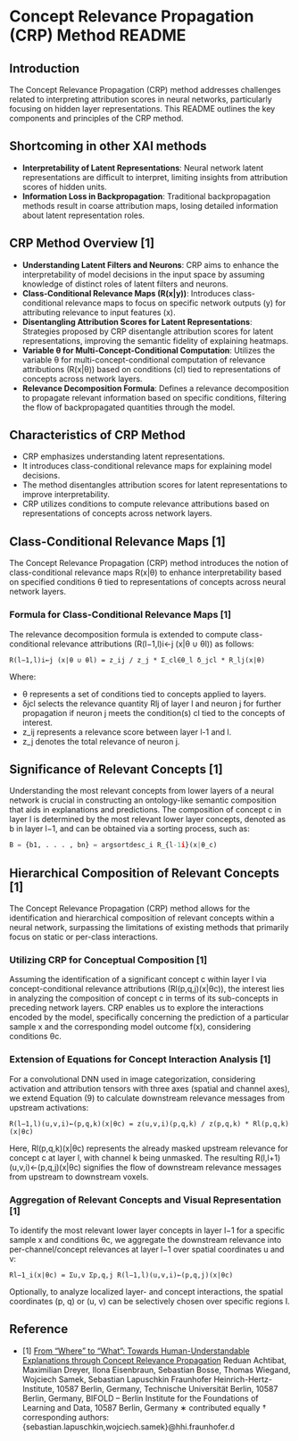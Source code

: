 # Concept Relevance Propagation (CRP) Method README

## Introduction
The Concept Relevance Propagation (CRP) method addresses challenges related to interpreting attribution scores in neural networks, particularly focusing on hidden layer representations. This README outlines the key components and principles of the CRP method.

## Shortcoming in other XAI methods
- **Interpretability of Latent Representations**: Neural network latent representations are difficult to interpret, limiting insights from attribution scores of hidden units.
- **Information Loss in Backpropagation**: Traditional backpropagation methods result in coarse attribution maps, losing detailed information about latent representation roles.

## CRP Method Overview [1]
- **Understanding Latent Filters and Neurons**: CRP aims to enhance the interpretability of model decisions in the input space by assuming knowledge of distinct roles of latent filters and neurons.
- **Class-Conditional Relevance Maps (R(x|y))**: Introduces class-conditional relevance maps to focus on specific network outputs (y) for attributing relevance to input features (x).
- **Disentangling Attribution Scores for Latent Representations**: Strategies proposed by CRP disentangle attribution scores for latent representations, improving the semantic fidelity of explaining heatmaps.
- **Variable θ for Multi-Concept-Conditional Computation**: Utilizes the variable θ for multi-concept-conditional computation of relevance attributions (R(x|θ)) based on conditions (cl) tied to representations of concepts across network layers.
- **Relevance Decomposition Formula**: Defines a relevance decomposition to propagate relevant information based on specific conditions, filtering the flow of backpropagated quantities through the model.

## Characteristics of CRP Method
- CRP emphasizes understanding latent representations.
- It introduces class-conditional relevance maps for explaining model decisions.
- The method disentangles attribution scores for latent representations to improve interpretability.
- CRP utilizes conditions to compute relevance attributions based on representations of concepts across network layers.


## Class-Conditional Relevance Maps [1]
The Concept Relevance Propagation (CRP) method introduces the notion of class-conditional relevance maps R(x|θ) to enhance interpretability based on specified conditions θ tied to representations of concepts across neural network layers.

### Formula for Class-Conditional Relevance Maps [1]

The relevance decomposition formula is extended to compute class-conditional relevance attributions (R(l−1,l)i←j (x|θ ∪ θl)) as follows:
```
R(l−1,l)i←j (x|θ ∪ θl) = z_ij / z_j * Σ_cl∈θ_l δ_jcl * R_lj(x|θ)
```
Where:
- θ represents a set of conditions tied to concepts applied to layers.
- δjcl selects the relevance quantity Rlj of layer l and neuron j for further propagation if neuron j meets the condition(s) cl tied to the concepts of interest.
- z_ij represents a relevance score between layer l-1 and l.
- z_j denotes the total relevance of neuron j.


## Significance of Relevant Concepts  [1]

Understanding the most relevant concepts from lower layers of a neural network is crucial in constructing an ontology-like semantic composition that aids in explanations and predictions. The composition of concept c in layer l is determined by the most relevant lower layer concepts, denoted as b in layer l−1, and can be obtained via a sorting process, such as:

```python
B = {b1, . . . , bn} = argsortdesc_i R_{l-1i}(x|θ_c) 
```

## Hierarchical Composition of Relevant Concepts [1]

The Concept Relevance Propagation (CRP) method allows for the identification and hierarchical composition of relevant concepts within a neural network, surpassing the limitations of existing methods that primarily focus on static or per-class interactions.

### Utilizing CRP for Conceptual Composition [1]

Assuming the identification of a significant concept c within layer l via concept-conditional relevance attributions (Rl(p,q,j)(x|θc)), the interest lies in analyzing the composition of concept c in terms of its sub-concepts in preceding network layers. CRP enables us to explore the interactions encoded by the model, specifically concerning the prediction of a particular sample x and the corresponding model outcome f(x), considering conditions θc.

### Extension of Equations for Concept Interaction Analysis [1]

For a convolutional DNN used in image categorization, considering activation and attribution tensors with three axes (spatial and channel axes), we extend Equation (9) to calculate downstream relevance messages from upstream activations:
```
R(l−1,l)(u,v,i)←(p,q,k)(x|θc) = z(u,v,i)(p,q,k) / z(p,q,k) * Rl(p,q,k)(x|θc) 
```

Here, Rl(p,q,k)(x|θc) represents the already masked upstream relevance for concept c at layer l, with channel k being unmasked. The resulting R(l,l+1)(u,v,i)←(p,q,j)(x|θc) signifies the flow of downstream relevance messages from upstream to downstream voxels.

### Aggregation of Relevant Concepts and Visual Representation [1]

To identify the most relevant lower layer concepts in layer l−1 for a specific sample x and conditions θc, we aggregate the downstream relevance into per-channel/concept relevances at layer l−1 over spatial coordinates u and v:
```
Rl−1_i(x|θc) = Σu,v Σp,q,j R(l−1,l)(u,v,i)←(p,q,j)(x|θc)  
```
Optionally, to analyze localized layer- and concept interactions, the spatial coordinates (p, q) or (u, v) can be selectively chosen over specific regions I.


## Reference
- [1] [From “Where” to “What”: Towards Human-Understandable Explanations through Concept Relevance Propagation](https://arxiv.org/abs/INSERT_PAPER_NUMBER)
Reduan Achtibat, Maximilian Dreyer, Ilona Eisenbraun, Sebastian Bosse, Thomas Wiegand, Wojciech Samek, Sebastian Lapuschkin
Fraunhofer Heinrich-Hertz-Institute, 10587 Berlin, Germany, Technische Universität Berlin, 10587 Berlin, Germany, BIFOLD – Berlin Institute for the Foundations of Learning and Data, 10587 Berlin, Germany
∗ contributed equally
† corresponding authors: {sebastian.lapuschkin,wojciech.samek}@hhi.fraunhofer.d